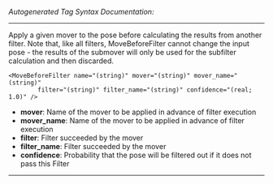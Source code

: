 _Autogenerated Tag Syntax Documentation:_

---
Apply a given mover to the pose before calculating the results from another filter. Note that, like all filters, MoveBeforeFilter cannot change the input pose - the results of the submover will only be used for the subfilter calculation and then discarded.

```
<MoveBeforeFilter name="(string)" mover="(string)" mover_name="(string)"
        filter="(string)" filter_name="(string)" confidence="(real; 1.0)" />
```

-   **mover**: Name of the mover to be applied in advance of filter execution
-   **mover_name**: Name of the mover to be applied in advance of filter execution
-   **filter**: Filter succeeded by the mover
-   **filter_name**: Filter succeeded by the mover
-   **confidence**: Probability that the pose will be filtered out if it does not pass this Filter

---
